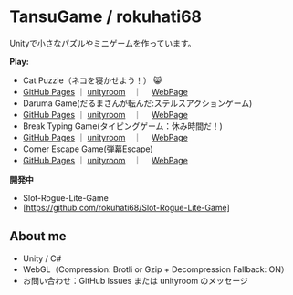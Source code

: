 # TansuGame / rokuhati68

Unityで小さなパズルやミニゲームを作っています。

**Play:**  
 - Cat Puzzle（ネコを寝かせよう！）  😸
-  [GitHub Pages](https://rokuhati68.github.io/Cat-Puzzle-Game/) ｜ [unityroom](https://unityroom.com/games/cat_puzzle)　｜　 [WebPage](https://github.com/rokuhati68/Cat-Puzzle-Game)
-  Daruma Game(だるまさんが転んだ:ステルスアクションゲーム)
-  [GitHub Pages](https://rokuhati68.github.io/Daruma-Action-Game/) ｜ [unityroom](https://unityroom.com/games/darumagame)　｜　 [WebPage](https://github.com/rokuhati68/Daruma-Action-Game)
-  Break Typing Game(タイピングゲーム：休み時間だ！)
-  [GitHub Pages](https://rokuhati68.github.io/Break-Typing-Game/) ｜ [unityroom](https://unityroom.com/games/friends_typing)　｜　 [WebPage](https://github.com/rokuhati68/Break-Typing-Game)
-  Corner Escape Game(弾幕Escape)
-  [GitHub Pages](https://rokuhati68.github.io/Corner-Escape-Game/) ｜ [unityroom](https://unityroom.com/games/fireEscape)　｜　 [WebPage](https://github.com/rokuhati68/Corner-Escape-Game)

**開発中**
- Slot-Rogue-Lite-Game
- [https://github.com/rokuhati68/Slot-Rogue-Lite-Game]
## About me
- Unity / C#
- WebGL（Compression: Brotli or Gzip + Decompression Fallback: ON）
- お問い合わせ：GitHub Issues または unityroom のメッセージ

<!-- バッジ例（任意）
![Unity](https://img.shields.io/badge/Unity-202x.x-000?logo=unity)
![WebGL](https://img.shields.io/badge/WebGL-Playable-orange)
-->

